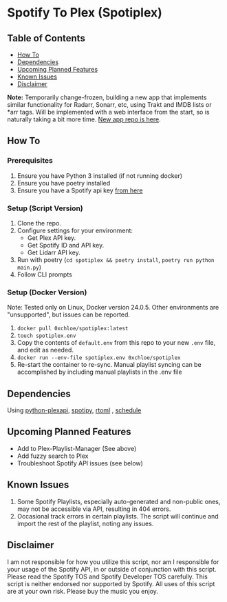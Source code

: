 # Spotify To Plex (Spotiplex)

## Table of Contents

- [How To](#how-to)
- [Dependencies](#dependencies)
- [Upcoming Planned Features](#upcoming-planned-features)
- [Known Issues](#known-issues)
- [Disclaimer](#disclaimer)

**Note:** Temporarily change-frozen, building a new app that implements similar functionality for Radarr, Sonarr, etc, using Trakt and IMDB lists or *arr tags. Will be implemented with a web interface from the start, so is naturally taking a bit more time. [New app repo is here](https://github.com/cmathews393/plex-playlist-manager).

## How To

### Prerequisites

1. Ensure you have Python 3 installed (if not running docker)
2. Ensure you have poetry installed
3. Ensure you have a Spotify api key [from here](https://developer.spotify.com/documentation/web-api/tutorials/getting-started)

### Setup (Script Version)

1. Clone the repo.
2. Configure settings for your environment:
   - Get Plex API key.
   - Get Spotify ID and API key.
   - Get Lidarr API key.
3. Run with poetry (`cd spotiplex && poetry install`, `poetry run python main.py`)
4. Follow CLI prompts

### Setup (Docker Version)

Note: Tested only on Linux, Docker version 24.0.5. Other environments are "unsupported", but issues can be reported.

1. `docker pull 0xchloe/spotiplex:latest`
2. `touch spotiplex.env`
3. Copy the contents of `default.env` from this repo to your new `.env` file, and edit as needed.
4. `docker run --env-file spotiplex.env 0xchloe/spotiplex`
5. Re-start the container to re-sync. Manual playlist syncing can be accomplished by including manual playlists in the .env file

## Dependencies

Using [python-plexapi](https://github.com/pkkid/python-plexapi), [spotipy](https://github.com/spotipy-dev/spotipy), [rtoml](https://github.com/samuelcolvin/rtoml) , [schedule](https://github.com/dbader/schedule)

## Upcoming Planned Features

- Add to Plex-Playlist-Manager (See above)
- Add fuzzy search to Plex
- Troubleshoot Spotify API issues (see below)

## Known Issues

1. Some Spotify Playlists, especially auto-generated and non-public ones, may not be accessible via API, resulting in 404 errors.
2. Occasional track errors in certain playlists. The script will continue and import the rest of the playlist, noting any issues.

## Disclaimer

I am not responsible for how you utilize this script, nor am I responsible for your usage of the Spotify API, in or outside of conjunction with this script. Please read the Spotify TOS and Spotify Developer TOS carefully. This script is neither endorsed nor supported by Spotify. All uses of this script are at your own risk. Please buy the music you enjoy.
